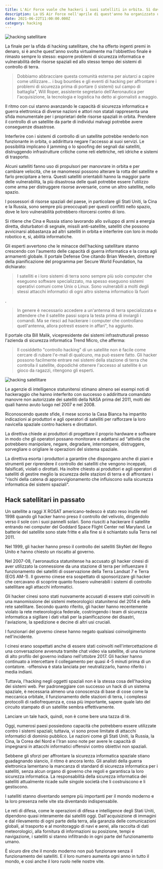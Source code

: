 ```yaml
---
title: L'Air Force vuole che hackeri i suoi satelliti in orbita. Sì davvero, e potresti anche venir pagato
description: La US Air Force nell'aprile di quest'anno ha organizzato un hackathon per testare le vulnerabilità dei suoi satelliti militari in orbita. Ai concorrenti è stato chiesto di hackerare un vero satellite statunitense in orbita attorno alla terra, durante Defcon, una delle più grandi conferenze di hacker al mondo.
date: 2021-06-22T11:00:00.000Z
category: hacking
---
```


<img src="/hackerare-satelliti-nello-spazio-e-possibile.jpg" alt="hacking satellitare" />


La finale per la sfida di hacking satellitare, che ha offerto ingenti premi in denaro, si è anche quest'anno svolta virtualmente ma l'obbiettivo finale è rimasto sempre lo stesso: esporre problemi di sicurezza informatica e vulnerabilità delle risorse spaziali ed allo stesso tempo dei sistemi di controllo di terra.

<blockquote>Dobbiamo abbracciare questa comunità esterna per aiutarci a capire come utilizzare... i bug bounties e gli eventi di hacking per affrontare i problemi di sicurezza prima di portare (i sistemi) sul campo di battaglia", Will Roper, assistente segretario dell'Aeronautica per l'acquisizione, la tecnologia e logistica ha detto ai giornalisti a maggio.</blockquote>

Il ritmo con cui stanno avanzando le capacità di sicurezza informatica e guerra elettronica di diverse nazioni e attori non statali rappresenta una sfida monumentale per i proprietari delle risorse spaziali in orbita. Prendere il controllo di un satellite da parte di individui malvagi potrebbe avere conseguenze disastrose.

Interferire con i sistemi di controllo di un satellite potrebbe renderlo non funzionante in orbita, o addirittura negare l'accesso ai suoi servizi. Le possibilità implicano il jamming o lo spoofing dei segnali dai satelliti, distruggendo infrastrutture critiche come reti elettriche, reti idriche e sistemi di trasporto.

Alcuni satelliti fanno uso di propulsori per manovrare in orbita e per cambiare velocità, che se manomessi possono alterare la rotta del satellite e farlo precipitare a terra. Questi satelliti orientabili hanno la maggior parte delle vulnerabilità, la più disastrosa delle quali potrebbe essere l'utilizzo come arma per distruggere risorse avversarie, come un altro satellite, nello spazio.

I possessori di risorse spaziali del paese, in particolare gli Stati Uniti, la Cina e la Russia, sono sempre più preoccupati per questi conflitti nello spazio, dove le loro vulnerabilità potrebbero ritorcersi contro di loro.

Si ritiene che Cina e Russia stiano lavorando allo sviluppo di armi a energia diretta, disturbatori di segnale, missili anti-satellite, satelliti che possono avvicinarsi abbastanza ad altri satelliti in orbita e interferire con loro in modo robotico e, sì, abilità informatiche.

Gli esperti avvertono che le minacce dell'hacking satellitare stanno crescendo con l'aumento delle capacità di guerra informatica e la corsa agli armamenti globale. Il portale Defense One citando Brian Weeden, direttore della pianificazione del programma per Secure World Foundation, ha dichiarato:

<blockquote>I satelliti e i loro sistemi di terra sono sempre più solo computer che eseguono software specializzato, ma spesso eseguono sistemi operativi comuni come Unix o Linux. Sono vulnerabili a molti degli stessi attacchi informatici di ogni altro sistema informatico là fuori</blockquote>.

<blockquote>In genere è necessario accedere a un'antenna di terra specializzata e attendere che il satellite passi sopra la testa prima di inviargli i comandi. Ma se riesci ad hackerare i computer che controllano quell'antenna, allora potresti essere in affari", ha aggiunto.</blockquote>

Il portale cita Bill Malik, vicepresidente dei sistemi infrastrutturali presso l'azienda di sicurezza informatica Trend Micro, che afferma:

<blockquote>Il cosiddetto "controllo hacking" di un satellite non è facile come cercare di rubare l'e-mail di qualcuno, ma può essere fatto. Gli hacker possono facilmente entrare nei sistemi della stazione di terra che controlla il satellite, dopodiché ottenere l'accesso al satellite è un gioco da ragazzi, ritengono gli esperti.</blockquote>

<img src="/hackerare-satelliti-nello-spazio-e-possibile.jpg" alt="hacking satellitare"/>

Le agenzie di intelligence statunitensi stimano almeno sei esempi noti di hackeraggio che hanno interferito con successo o addirittura comandato manovre non autorizzate dei satelliti della NASA prima del 2011, molti dei quali hanno avuto luogo nel 2007 e nel 2008.

Riconoscendo queste sfide, il mese scorso la Casa Bianca ha impartito indicazioni ai produttori e agli operatori di satelliti per rafforzare la loro navicella spaziale contro hackers e dirottatori.

La direttiva chiede ai produttori di progettare il proprio hardware e software in modo che gli operatori possano monitorare e adattarsi ad “attività che potrebbero manipolare, negare, degradare, interrompere, distruggere, sorvegliare o origliare le operazioni del sistema spaziale.

La direttiva esorta i produttori a garantire che dispongano anche di piani e strumenti per riprendere il controllo dei satelliti che vengono inceppati, falsificati, violati o dirottati. Ha inoltre chiesto ai produttori e agli operatori di satelliti di gestire meglio la sicurezza delle stazioni di terra e di affrontare i "rischi della catena di approvvigionamento che influiscono sulla sicurezza informatica dei sistemi spaziali".

<h2>Hack satellitari in passato</h2>
Un satellite a raggi X ROSAT americano-tedesco è stato reso inutile nel 1998 quando gli hacker hanno preso il controllo del velivolo, dirigendolo verso il sole con i suoi pannelli solari. Sono riusciti a hackerare il satellite entrando nei computer del Goddard Space Flight Center nel Maryland. Le batterie del satellite sono state fritte e alla fine si è schiantato sulla Terra nel 2011.

Nel 1999, gli hacker hanno preso il controllo dei satelliti SkyNet del Regno Unito e hanno chiesto un riscatto al governo.

Nel 2007-08, l'aeronautica statunitense ha accusato gli hacker cinesi di aver utilizzato la connessione da una stazione di terra per influenzare il funzionamento dei satelliti di osservazione della Terra Landsat 7 e Terra (EOS AM-1). Il governo cinese era sospettato di sponsorizzare gli hacker che cercavano di scoprire quanto fossero vulnerabili i sistemi di controllo satellitare agli attacchi informatici.

Gli hacker cinesi sono stati nuovamente accusati di essere stati coinvolti in una manomissione dei sistemi meteorologici statunitensi del 2014 e della rete satellitare. Secondo quanto riferito, gli hacker hanno recentemente violato la rete meteorologica federale, costringendo i team di sicurezza informatica a sigillare i dati vitali per la pianificazione dei disastri, l'aviazione, la spedizione e decine di altri usi cruciali.

I funzionari del governo cinese hanno negato qualsiasi coinvolgimento nell'incidente.

I cinesi erano sospettati anche di essere stati coinvolti nell'intercettazione di una conversazione avvenuta tramite chat video via satellite, di una riunione di alto profilo del governo indiano nell'ottobre 2017. Gli hacker hanno continuato a intercettare il collegamento per quasi 4-5 minuti prima di un contatore. -offensiva è stata lanciata per neutralizzarlo, hanno riferito i media indiani.

Tuttavia, l'hacking negli oggetti spaziali non è la stessa cosa dell'hacking dei sistemi web. Per padroneggiare con successo un hack di un sistema spaziale, è necessaria almeno una conoscenza di base di cose come la meccanica orbitale, il funzionamento delle stazioni di terra, i complessi protocolli di radiofrequenza e, cosa più importante, sapere quale lato del circuito stampato di un satellite sembra effettivamente.

Lanciare un tale hack, quindi, non è come bere una tazza di tè.

Oggi, numerosi paesi possiedono capacità che potrebbero essere utilizzate contro i sistemi spaziali; tuttavia, vi sono prove limitate di attacchi informatici di dominio pubblico. Le nazioni come gli Stati Uniti, la Russia, la Cina, la Corea del Nord e l'Iran sono note per avere le capacità di impegnarsi in attacchi informatici offensivi contro obiettivi non spaziali.

Sebbene gli sforzi per affrontare la sicurezza informatica spaziale stiano guadagnando slancio, il ritmo è ancora lento. Gli analisti della guerra elettronica lamentano la mancanza di standard di sicurezza informatica per i satelliti, senza alcun organo di governo che regoli e garantisca la loro sicurezza informatica. La responsabilità della sicurezza informatica dei satelliti attualmente ricade sulle singole società che li costruiscono e li gestiscono.

I satelliti stanno diventando sempre più importanti per il mondo moderno e la loro presenza nelle vite sta diventando indispensabile.

Le reti di difesa, come le operazioni di difesa e intelligence degli Stati Uniti, dipendono quasi interamente dai satelliti oggi. Dall'acquisizione di immagini e dal rilevamento di ogni parte della terra, alla garanzia delle comunicazioni globali, al trasporto e al monitoraggio di navi e aerei, alla raccolta di dati meteorologici, alla fornitura di informazioni su posizione, tempi e navigazione, i satelliti si stanno infiltrando in ogni parte del funzionamento umano.

È sicuro dire che il mondo moderno non può funzionare senza il funzionamento dei satelliti. E il loro numero aumenta ogni anno in tutto il mondo, e così anche il loro ruolo nelle nostre vite.
